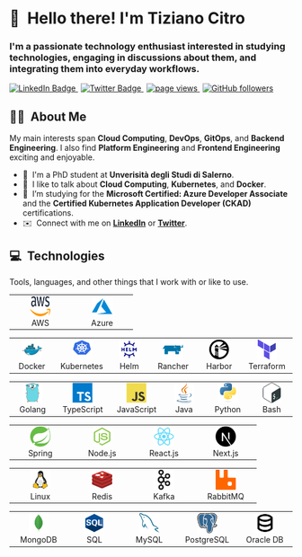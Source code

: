 # :wave: &nbsp;Hello there! I'm Tiziano Citro

<div id="header-container" align="center">
  <!-- Commented image to reduce vertical space -->
  <!-- <img src="https://media.giphy.com/media/qgQUggAC3Pfv687qPC/giphy.gif" width="250" /> -->
  <h3 id="description" align="left">
    I'm a passionate technology enthusiast interested in studying technologies, engaging in discussions about them, and integrating them into everyday workflows.
  </h3>
</div>

<div id="badges">
  <span align="left">
    <a href="https://www.linkedin.com/in/tizianocitro" style="margin-right: 5px;">
      <img src="https://img.shields.io/badge/LinkedIn-blue?style=for-the-badge&logo=linkedin&logoColor=white" alt="LinkedIn Badge"/>
    </a>
    <a href="https://twitter.com/tizianocitro29" style="margin-right: 5px;">
      <img src="https://img.shields.io/badge/Twitter-blue?style=for-the-badge&logo=twitter&logoColor=white" alt="Twitter Badge"/>
    </a>
  </span>

  <span id="stats" align="left">
    <a href="https://github.com/tizianocitro/tizianocitro" style="margin-right: 5px;">
      <img src="https://komarev.com/ghpvc/?username=tizianocitro" alt="page views" />
    </a>
    <a href="https://github.com/tizianocitro?tab=followers" style="margin-right: 5px;">
      <img alt="GitHub followers" src="https://img.shields.io/github/followers/tizianocitro?color=green&logo=github">
    </a>
  </span>
</div>

## :man_technologist: &nbsp;About Me

My main interests span **Cloud Computing**, **DevOps**, **GitOps**, and **Backend Engineering**. I also find **Platform Engineering** and **Frontend Engineering** exciting and enjoyable.

- :office: &nbsp;I'm a PhD student at **Unverisità degli Studi di Salerno**.
- :speech_balloon: &nbsp;I like to talk about **Cloud Computing**, **Kubernetes**, and **Docker**.
- :notebook_with_decorative_cover: &nbsp;I’m studying for the **Microsoft Certified: Azure Developer Associate** and the **Certified Kubernetes Application Developer (CKAD)** certifications.
- :envelope: &nbsp;Connect with me on **[LinkedIn]** or **[Twitter]**.

## :computer: &nbsp;Technologies

<p id="tech-paragraph">
  Tools, languages, and other things that I work with or like to use.
</p>

<table id="tech-table" cellspacing="0" cellpadding="0">
    <td align="center" width="96">
      <a href="#tech-paragraph">
        <img src="./img/aws.svg" width="36" height="36" alt="AWS" />
      </a>
      <br>AWS
    </td>
    <td align="center" width="96">
      <a href="#tech-paragraph">
        <img src="./img/azure.svg" width="36" height="36" alt="Azure" />
      </a>
      <br>Azure
    </td>
  </tr>
</table>

<table id="tech-table" cellspacing="0" cellpadding="0">
  <tr>
    <td align="center" width="96"> 
      <a href="#tech-paragraph" >
        <img src="./img/docker.svg" width="36" height="36" alt="Docker" />
      </a>
      <br>Docker
    </td>
    <td align="center" width="96">
      <a href="#tech-paragraph">
        <img src="https://raw.githubusercontent.com/cncf/artwork/master/projects/kubernetes/icon/color/kubernetes-icon-color.svg" width="36" height="36" alt="Kubernetes" />
      </a>
      <br>Kubernetes
    </td>
    <td align="center" width="96">
      <a href="#tech-paragraph" >
        <img src="./img/helm.svg" width="36" height="36" alt="Helm" />
      </a>
      <br>Helm
    </td>
    <td align="center" width="96">
      <a href="#tech-paragraph" >
        <img src="./img/rancher.svg" width="36" height="36" alt="Rancher" />
      </a>
      <br>Rancher
    </td>
    <td align="center" width="96">
      <a href="#tech-paragraph" >
        <img src="./img/harbor.svg" width="36" height="36" alt="Harbor" />
      </a>
      <br>Harbor
    </td>
    <td align="center" width="96">
      <a href="#tech-paragraph" >
        <img src="./img/terraform.svg" width="36" height="36" alt="Terraform" />
      </a>
      <br>Terraform
    </td>
  </tr>
</table>

<table id="tech-table" cellspacing="0" cellpadding="0">
  <tr>
    <td align="center" width="96">
      <a href="#tech-paragraph">
        <img src="./img/go.svg" width="36" height="36" alt="Golang" />
      </a>
      <br>Golang
    </td>
    <td align="center" width="96">
      <a href="#tech-paragraph">
        <img src="./img/typescript.svg" width="36" height="36" alt="TypeScript" />
      </a>
      <br>TypeScript
    </td>
    <td align="center" width="96">
      <a href="#tech-paragraph">
        <img src="./img/javascript.svg" width="36" height="36" alt="JavaScript" />
      </a>
      <br>JavaScript
    </td>
    <td align="center" width="96">
      <a href="#tech-paragraph">
        <img src="./img/java.svg" width="36" height="36" alt="Java" />
      </a>
      <br>Java
    </td>
    <td align="center" width="96">
      <a href="#tech-paragraph">
        <img src="./img/python.svg" width="36" height="36" alt="Python" />
      </a>
      <br>Python
    </td>
    <td align="center" width="96">
      <a href="#tech-paragraph">
        <img src="./img/bash.svg" width="36" height="36" alt="Bash" />
      </a>
      <br>Bash
    </td>
  </tr>
</table>

<table id="tech-table" cellspacing="0" cellpadding="0">
  <tr>
    <td align="center" width="96">
      <a href="#tech-paragraph">
        <img src="./img/springio.svg" width="36" height="36" alt="Spring" />
      </a>
      <br>Spring
    </td>
    <td align="center" width="96">
      <a href="#tech-paragraph">
        <img src="./img/nodejs.svg" width="36" height="36" alt="Node.js" />
      </a>
      <br>Node.js
    </td>
    <td align="center" width="96">
      <a href="#tech-paragraph">
        <img src="./img/react.svg" width="36" height="36" alt="React.js" />
      </a>
      <br>React.js
    </td>
    <td align="center" width="96">
      <a href="#tech-paragraph">
        <img src="./img/next.svg" width="36" height="36" alt="Next.js" />
      </a>
      <br>Next.js
    </td>
  </tr>
</table>

<table id="tech-table" cellspacing="0" cellpadding="0">
  <tr>
    <td align="center" width="96">
      <a href="#tech-paragraph">
        <img src="./img/linux.svg" width="36" height="36" alt="Linux" />
      </a>
      <br>Linux
    </td>
    <td align="center" width="96">
      <a href="#tech-paragraph">
        <img src="./img/redis.svg" width="36" height="36" alt="Redis" />
      </a>
      <br>Redis
    </td>
    <td align="center" width="96">
      <a href="#tech-paragraph">
        <img src="./img/kafka.svg" width="36" height="36" alt="Apache Kafka" />
      </a>
      <br>Kafka
    </td>
    <td align="center" width="96">
      <a href="#tech-paragraph">
        <img src="./img/rabbitmq.svg" width="36" height="36" alt="Apache Kafka" />
      </a>
      <br>RabbitMQ
    </td>
  </tr>
</table>

<table id="tech-table" cellspacing="0" cellpadding="0">
  <tr>
    <td align="center" width="96"> 
      <a href="#tech-paragraph" >
        <img src="./img/mongodb.svg" width="36" height="36" alt="MongoDB" />
      </a>
      <br>MongoDB
    </td>
    <td align="center" width="96"> 
      <a href="#tech-paragraph" >
        <img src="./img/sql.svg" width="36" height="36" alt="SQL" />
      </a>
      <br>SQL
    </td>
    <td align="center" width="96"> 
      <a href="#tech-paragraph" >
        <img src="./img/mysql.svg" width="36" height="36" alt="MySQL" />
      </a>
      <br>MySQL
    </td>
    <td align="center" width="96"> 
      <a href="#tech-paragraph" >
        <img src="./img/postgresql.svg" width="36" height="36" alt="PostgreSQL" />
      </a>
      <br>PostgreSQL
    </td>
    <td align="center" width="96"> 
      <a href="#tech-paragraph" >
        <img src="./img/oracledb.svg" width="36" height="36" alt="Oracle DB" />
      </a>
      <br>Oracle DB
    </td>
  </tr>
</table>

<!-- links -->

[linkedin]: https://www.linkedin.com/in/tizianocitro "Tiziano Citro LinkedIn"
[twitter]: https://twitter.com/tizianocitro29 "Tiziano Citro Twitter"
